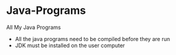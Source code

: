 # Java-Programs
All My Java Programs
 - All the java programs need to be compiled before they are run
 - JDK must be installed on the user computer
